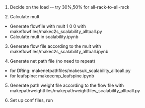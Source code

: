 1. Decide on the load -- try 30%,50% for all-rack-to-all-rack

2. Calculate mult
- Generate flowfile with mult 1 0 0 with makeflowfiles/makec2s_scalability_alltoall.py
- Calculate mult in scalability.ipynb

3. Generate flow file according to the mult with makeflowfiles/makec2s_scalability_alltoall.ipynb

4. Generate net path file (no need to repeat)
- for DRing: makenetpathfiles/makesuk_scalability_alltoall.py
- for leafspine: makeecmp_leafspine.ipynb

5. Generate path weight file according to the flow file with makepathweightfiles/makepathweightfiles_scalability_alltoall.py

6. Set up conf files, run